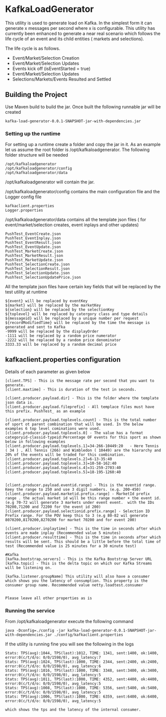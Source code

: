 # KafkaLoadGenerator

This utility is used to generate load on Kafka. In the simplest form it can generate x messages per second where x is configurable. This utility has currently been enhanced to generate a near real scenario which follows the life cycle of an event and its child entities ( markets and selections).

The life cycle is as follows.

* Event/Market/Selection Creation
* Event/Market/Selection Updates
* Events kick off (isEventStarted = true)
* Event/Market/Selection Updates
* Selections/Markets/Events Resulted and Settled

    
## Building the Project

Use Maven build to build the jar. Once built the following runnable jar will be created

    kafka-load-generator-0.0.1-SNAPSHOT-jar-with-dependencies.jar
    

### Setting up the runtime

For setting up a runtime create a folder and copy the jar in it. As an example let us assume the root folder is /opt/kafkaloadgenerator.
The following folder structure will be needed
```
/opt/kafkaloadgenerator
/opt/kafkaloadgenerator/config
/opt/kafkaloadgenerator/data
```

/opt/kafkaloadgenerator will contain the jar.

/opt/kafkaloadgenerator/config contains the main configuration file and the Logger config file

```
kafkaclient.properties
Logger.properties
```

/opt/kafkaloadgenerator/data contains all the template json files ( for event/market/selection creates, event inplays and other updates)

```
PushTest_EventCreate.json
PushTest_EventInplay.json
PushTest_EventResult.json
PushTest_EventUpdate.json
PushTest_MarketCreate.json
PushTest_MarketResult.json
PushTest_MarketUpdate.json
PushTest_SelectionCreate.json
PushTest_SelectionResult.json
PushTest_SelectionUpdate.json
PushTest_SelectionUpdatePrice.json
```
All the template json files have certain key fields that will be replaced by the test utility at runtime

```
${event} will be replaced by eventKey
${market} will be replaced by the marketKey
${selection} will be replaced by the selectionKey
${toplevel} will be replaced by catergory class and type details
${messageid} will be replaced by a unique number per request
${recordModifiedTime} will be replaced by the time the message is generated and sent to Kafka
-9999 will be replaced by the displayOrder
-1111 will be replaced by a random price numerator
-2222 will be replaced by a random price denominator
3333.33 will be replaced by a random decimal price
```

## kafkaclient.properties configuration

Details of each parameter as given below

```
[client.TPS] - This is the message rate per second that you want to generate.
[client.maxtime] - This is duration of the test in seconds.

[client.producer.payload.dir] - This is the folder where the template json data is.
[client.producer.payload.fileprefix] - All templace files must have this prefix. PushTest_ as an example

[client.producer.payload.toplevels.count] - This is the total number of sport ot parent combination that will be used. In the below examples 6 top level cominations were used.
[client.producer.payload.toplevels.0] - The value has a format categoryid-classid-typeid:Percentage OF events for this sport as shown below in following examples
[client.producer.payload.toplevels.1]=34-266-10449:20   - Here Tennis ( 34 ) , All Tennis (266) and Wimbledon ( 10449) are the hierarchy and 20% of the events will be traded for this combination.
[client.producer.payload.toplevels.2]=6-13-35:40
[client.producer.payload.toplevels.3]=10-58-162:40
[client.producer.payload.toplevels.4]=31-259-2703:40
[client.producer.payload.toplevels.5]=18-195-1260:40


[client.producer.payload.eventid.range] - This is the eventid range. Keey the range to 250 and use 3 digit numbers. (e.g. 200-450) 
[client.producer.payload.marketid.prefix.range] - MarketId prefix range . the actual market id will be this range number + the event id. (e.g 70-72 will generate 3 markets under event event.  with the IDs 70200,71200 and 72200 for the event id 200) 
[client.producer.payload.selectionid.prefix.range] - Selection ID Prefix range. For the POV keep this to 3 (e.g 80-82 wil generate 8070200,8170200,8270200 for market 70200 and for event 200)

[client.producer.inplaytime] - This is the time in seconds after which events are made inplay (Recommended value 5 minutes)
[client.producer.resulttime] - This is the time in seconds after which results will be sent. This should be a little before the total time of test (Recommended value is 25 minutes for a 30 minute test)

#Kafka
[kafka.bootstrap.servers] - This is the Kafka Bootstrap Server URL
[kafka.topic] - This is the delta topic on which our Kafka Streams will be listening on.

[kafka.listener.groupName] This utility will also have a consumer which shows you the latency of consumption. This property is the consumer group name. Recommended value netty.loadtest.consumer


Please leave all other properties as is

```

### Running the service

From /opt/kafkaloadgenerator execute the following command

```
java -Dconfig=./config -jar kafka-load-generator-0.0.1-SNAPSHOT-jar-with-dependencies.jar ./config/kafkaclient.properties
```

If the utility is running fine you will see the following in the logs 

```
Stats: TPS(avg):1044, TPS(last):1012, TIME: 1341, sent:1400, ok:1400, error:0(c/t/d/o: 0/0/1598/0), avg_latency:7
Stats: TPS(avg):1024, TPS(last):1000, TIME: 2344, sent:2400, ok:2400, error:0(c/t/d/o: 0/0/1598/0), avg_latency:6
Stats: TPS(avg):1016, TPS(last):1000, TIME: 3348, sent:3400, ok:3400, error:0(c/t/d/o: 0/0/1598/0), avg_latency:5
Stats: TPS(avg):1011, TPS(last):1000, TIME: 4352, sent:4400, ok:4400, error:0(c/t/d/o: 0/0/1598/0), avg_latency:5
Stats: TPS(avg):1008, TPS(last):1000, TIME: 5356, sent:5400, ok:5400, error:0(c/t/d/o: 0/0/1598/0), avg_latency:5
Stats: TPS(avg):1006, TPS(last):1000, TIME: 6359, sent:6400, ok:6400, error:0(c/t/d/o: 0/0/1598/0), avg_latency:5

which shows the tps and the latency of the internal consumer. 
```